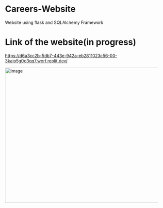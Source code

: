 # Careers-Website
Website using flask and SQLAlchemy Framework

# Link of the website(in progress)
https://d6a3cc2b-5db7-443e-942a-eb2811023c56-00-3kaip5g0o3qq7.worf.replit.dev/


<img width="606" height="444" alt="image" src="https://github.com/user-attachments/assets/bc4f9976-cd62-48c2-918c-d8eae2027493" />
